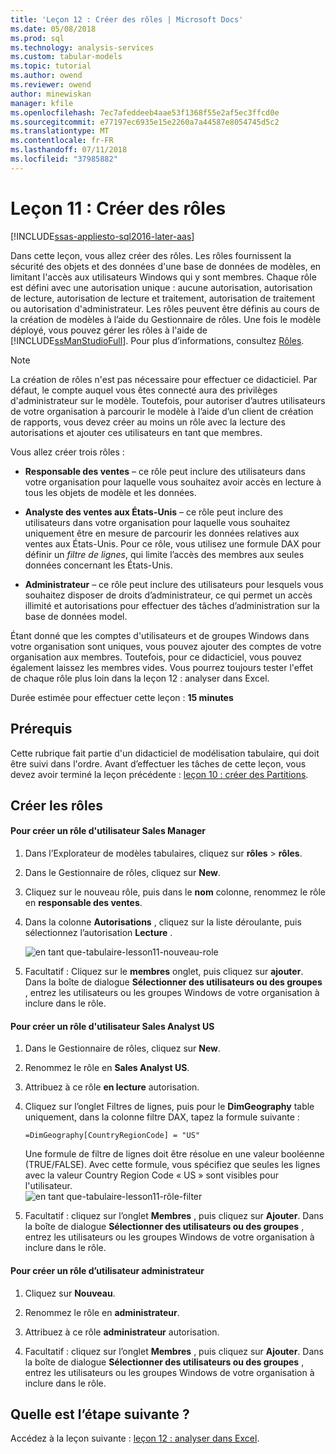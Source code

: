 ```yaml
---
title: 'Leçon 12 : Créer des rôles | Microsoft Docs'
ms.date: 05/08/2018
ms.prod: sql
ms.technology: analysis-services
ms.custom: tabular-models
ms.topic: tutorial
ms.author: owend
ms.reviewer: owend
author: minewiskan
manager: kfile
ms.openlocfilehash: 7ec7afeddeeb4aae53f1368f55e2af5ec3ffcd0e
ms.sourcegitcommit: e77197ec6935e15e2260a7a44587e8054745d5c2
ms.translationtype: MT
ms.contentlocale: fr-FR
ms.lasthandoff: 07/11/2018
ms.locfileid: "37985882"
---
```

# <a name="lesson-11-create-roles"></a>Leçon 11 : Créer des rôles
[!INCLUDE[ssas-appliesto-sql2016-later-aas](../includes/ssas-appliesto-sql2016-later-aas.md)]

Dans cette leçon, vous allez créer des rôles. Les rôles fournissent la sécurité des objets et des données d'une base de données de modèles, en limitant l'accès aux utilisateurs Windows qui y sont membres. Chaque rôle est défini avec une autorisation unique : aucune autorisation, autorisation de lecture, autorisation de lecture et traitement, autorisation de traitement ou autorisation d'administrateur. Les rôles peuvent être définis au cours de la création de modèles à l’aide du Gestionnaire de rôles. Une fois le modèle déployé, vous pouvez gérer les rôles à l'aide de [!INCLUDE[ssManStudioFull](../includes/ssmanstudiofull-md.md)]. Pour plus d’informations, consultez [Rôles](../analysis-services/tabular-models/roles-ssas-tabular.md).  
  
> [!NOTE]  
> La création de rôles n'est pas nécessaire pour effectuer ce didacticiel. Par défaut, le compte auquel vous êtes connecté aura des privilèges d'administrateur sur le modèle. Toutefois, pour autoriser d’autres utilisateurs de votre organisation à parcourir le modèle à l’aide d’un client de création de rapports, vous devez créer au moins un rôle avec la lecture des autorisations et ajouter ces utilisateurs en tant que membres.  
  
Vous allez créer trois rôles :  
  
-   **Responsable des ventes** – ce rôle peut inclure des utilisateurs dans votre organisation pour laquelle vous souhaitez avoir accès en lecture à tous les objets de modèle et les données.  
  
-   **Analyste des ventes aux États-Unis** – ce rôle peut inclure des utilisateurs dans votre organisation pour laquelle vous souhaitez uniquement être en mesure de parcourir les données relatives aux ventes aux États-Unis. Pour ce rôle, vous utilisez une formule DAX pour définir un *filtre de lignes*, qui limite l’accès des membres aux seules données concernant les États-Unis.  
  
-   **Administrateur** – ce rôle peut inclure des utilisateurs pour lesquels vous souhaitez disposer de droits d’administrateur, ce qui permet un accès illimité et autorisations pour effectuer des tâches d’administration sur la base de données model.  
  
Étant donné que les comptes d'utilisateurs et de groupes Windows dans votre organisation sont uniques, vous pouvez ajouter des comptes de votre organisation aux membres. Toutefois, pour ce didacticiel, vous pouvez également laissez les membres vides. Vous pourrez toujours tester l'effet de chaque rôle plus loin dans la leçon 12 : analyser dans Excel.  
  
Durée estimée pour effectuer cette leçon : **15 minutes**  
  
## <a name="prerequisites"></a>Prérequis  
Cette rubrique fait partie d'un didacticiel de modélisation tabulaire, qui doit être suivi dans l'ordre. Avant d’effectuer les tâches de cette leçon, vous devez avoir terminé la leçon précédente : [leçon 10 : créer des Partitions](../analysis-services/lesson-10-create-partitions.md).  
  
## <a name="create-roles"></a>Créer les rôles  
  
#### <a name="to-create-a-sales-manager-user-role"></a>Pour créer un rôle d'utilisateur Sales Manager  
  
1.  Dans l’Explorateur de modèles tabulaires, cliquez sur **rôles** > **rôles**.  
  
2.  Dans le Gestionnaire de rôles, cliquez sur **New**.  
  
3.  Cliquez sur le nouveau rôle, puis dans le **nom** colonne, renommez le rôle en **responsable des ventes**.  
  
4.  Dans la colonne **Autorisations** , cliquez sur la liste déroulante, puis sélectionnez l’autorisation **Lecture** . 

    ![en tant que-tabulaire-lesson11-nouveau-role](../analysis-services/media/as-tabular-lesson11-new-role.png) 
  
5.  Facultatif : Cliquez sur le **membres** onglet, puis cliquez sur **ajouter**. Dans la boîte de dialogue **Sélectionner des utilisateurs ou des groupes** , entrez les utilisateurs ou les groupes Windows de votre organisation à inclure dans le rôle.  
  
#### <a name="to-create-a-sales-analyst-us-user-role"></a>Pour créer un rôle d'utilisateur Sales Analyst US  
  
1.  Dans le Gestionnaire de rôles, cliquez sur **New**.    
  
2.  Renommez le rôle en **Sales Analyst US**.  
  
3.  Attribuez à ce rôle **en lecture** autorisation.  
  
4.  Cliquez sur l’onglet Filtres de lignes, puis pour le **DimGeography** table uniquement, dans la colonne filtre DAX, tapez la formule suivante :  
  
    ```
    =DimGeography[CountryRegionCode] = "US" 
    ```
    
    Une formule de filtre de lignes doit être résolue en une valeur booléenne (TRUE/FALSE). Avec cette formule, vous spécifiez que seules les lignes avec la valeur Country Region Code « US » sont visibles pour l'utilisateur.  
    ![en tant que-tabulaire-lesson11-rôle-filter](../analysis-services/media/as-tabular-lesson11-role-filter.png) 
  
6.  Facultatif : cliquez sur l’onglet **Membres** , puis cliquez sur **Ajouter**. Dans la boîte de dialogue **Sélectionner des utilisateurs ou des groupes** , entrez les utilisateurs ou les groupes Windows de votre organisation à inclure dans le rôle.  
  
#### <a name="to-create-an-administrator-user-role"></a>Pour créer un rôle d’utilisateur administrateur  
  
1.  Cliquez sur **Nouveau**.  
  
2.  Renommez le rôle en **administrateur**.  
  
3.  Attribuez à ce rôle **administrateur** autorisation.  
  
4.  Facultatif : cliquez sur l’onglet **Membres** , puis cliquez sur **Ajouter**. Dans la boîte de dialogue **Sélectionner des utilisateurs ou des groupes** , entrez les utilisateurs ou les groupes Windows de votre organisation à inclure dans le rôle. 
  
  
## <a name="whats-next"></a>Quelle est l’étape suivante ?
Accédez à la leçon suivante : [leçon 12 : analyser dans Excel](../analysis-services/lesson-12-analyze-in-excel.md).

  
  
